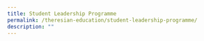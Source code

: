 ```yaml
---
title: Student Leadership Programme
permalink: /theresian-education/student-leadership-programme/
description: ""
---
```

